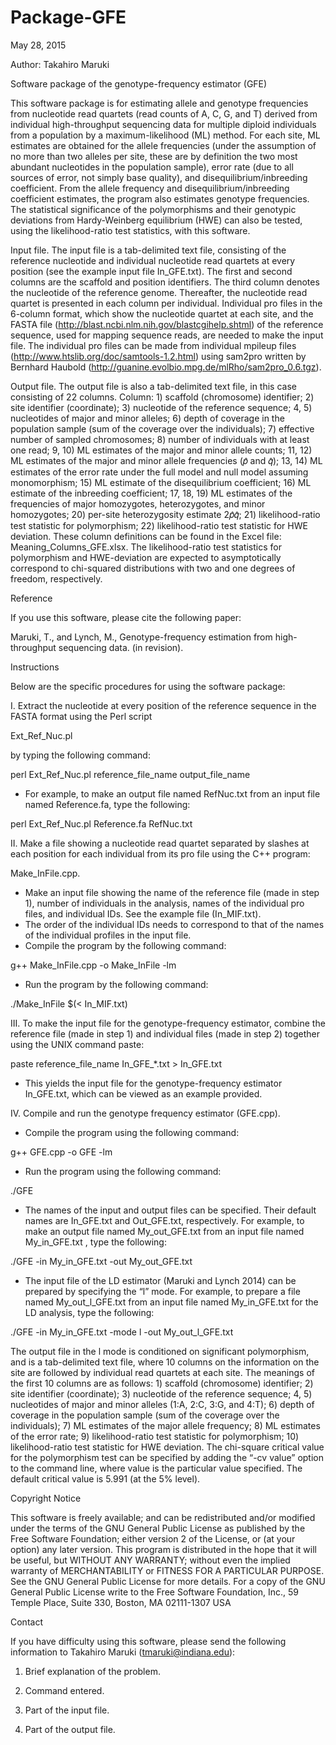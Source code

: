 # Package-GFE
May 28, 2015

Author: Takahiro Maruki

Software package of the genotype-frequency estimator (GFE)

This software package is for estimating allele and genotype frequencies from nucleotide read quartets (read counts of A, C, G, and T) derived from individual high-throughput sequencing data for multiple diploid individuals from a population by a maximum-likelihood (ML) method. For each site, ML estimates are obtained for the allele frequencies (under the assumption of no more than two alleles per site, these are by definition the two most abundant nucleotides in the population sample), error rate (due to all sources of error, not simply base quality), and disequilibrium/inbreeding coefficient. From the allele frequency and disequilibrium/inbreeding coefficient estimates, the program also estimates genotype frequencies. The statistical significance of the polymorphisms and their genotypic deviations from Hardy-Weinberg equilibrium (HWE) can also be tested, using the likelihood-ratio test statistics, with this software.

Input file. The input file is a tab-delimited text file, consisting of the reference nucleotide and individual nucleotide read quartets at every position (see the example input file In_GFE.txt).  The first and second columns are the scaffold and position identifiers. The third column denotes the nucleotide of the reference genome. Thereafter, the nucleotide read quartet is presented in each column per individual.
      Individual pro files in the 6-column format, which show the nucleotide quartet at each site, and the FASTA file (http://blast.ncbi.nlm.nih.gov/blastcgihelp.shtml) of the reference sequence, used for mapping sequence reads, are needed to make the input file.  The individual pro files can be made from individual mpileup files (http://www.htslib.org/doc/samtools-1.2.html) using sam2pro written by Bernhard Haubold (http://guanine.evolbio.mpg.de/mlRho/sam2pro_0.6.tgz).

Output file.  The output file is also a tab-delimited text file, in this case consisting of 22 columns. Column: 1) scaffold (chromosome) identifier; 2) site identifier (coordinate); 3) nucleotide of the reference sequence; 4, 5) nucleotides of major and minor alleles; 6) depth of coverage in the population sample (sum of the coverage over the individuals); 7) effective number of sampled chromosomes; 8) number of individuals with at least one read; 9, 10) ML estimates of the major and minor allele counts; 11, 12) ML estimates of the major and minor allele frequencies (𝑝̂ and 𝑞̂); 13, 14) ML estimates of the error rate under the full model and null model assuming monomorphism; 15) ML estimate of the disequilibrium coefficient; 16) ML estimate of the inbreeding coefficient; 17, 18, 19) ML estimates of the frequencies of major homozygotes, heterozygotes, and minor homozygotes; 20) per-site heterozygosity estimate 2𝑝̂𝑞̂; 21) likelihood-ratio test statistic for polymorphism; 22) likelihood-ratio test statistic for HWE deviation. These column definitions can be found in the Excel file: Meaning_Columns_GFE.xlsx.
      The likelihood-ratio test statistics for polymorphism and HWE-deviation are expected to asymptotically correspond to chi-squared distributions with two and one degrees of freedom, respectively.

Reference

If you use this software, please cite the following paper:

Maruki, T., and Lynch, M., Genotype-frequency estimation from high-throughput sequencing data. (in revision).

Instructions

Below are the specific procedures for using the software package:

I. Extract the nucleotide at every position of the reference sequence in the FASTA format using the Perl script

Ext_Ref_Nuc.pl

by typing the following command:

perl Ext_Ref_Nuc.pl reference_file_name output_file_name
      
- For example, to make an output file named RefNuc.txt from an input file named Reference.fa, type the following:

perl Ext_Ref_Nuc.pl Reference.fa RefNuc.txt

II. Make a file showing a nucleotide read quartet separated by slashes at each position for each individual from its pro file using the C++ program:

Make_InFile.cpp.
      
- Make an input file showing the name of the reference file (made in step 1), number of individuals in the analysis, names of the individual pro files, and individual IDs. See the example file (In_MIF.txt).
- The order of the individual IDs needs to correspond to that of the names of the individual profiles in the input file.
- Compile the program by the following command:

g++ Make_InFile.cpp -o Make_InFile -lm
      
- Run the program by the following command:

./Make_InFile $(< In_MIF.txt)
      
III. To make the input file for the genotype-frequency estimator, combine the reference file (made in step 1) and individual files (made in step 2) together using the UNIX command paste:

paste reference_file_name In_GFE_*.txt > In_GFE.txt
      
- This yields the input file for the genotype-frequency estimator In_GFE.txt, which can be viewed as an example provided.

IV. Compile and run the genotype frequency estimator (GFE.cpp).
- Compile the program using the following command:

g++ GFE.cpp -o GFE -lm
      
- Run the program using the following command:

./GFE
      
- The names of the input and output files can be specified.  Their default names are In_GFE.txt and Out_GFE.txt, respectively.  For example, to make an output file named My_out_GFE.txt from an input file named My_in_GFE.txt , type the following:

./GFE -in My_in_GFE.txt -out My_out_GFE.txt
      
- The input file of the LD estimator (Maruki and Lynch 2014) can be prepared by specifying the “l” mode.  For example, to prepare a file named My_out_l_GFE.txt from an input file named My_in_GFE.txt for the LD analysis, type the following:

./GFE -in My_in_GFE.txt -mode l -out My_out_l_GFE.txt
      
The output file in the l mode is conditioned on significant polymorphism, and is a tab-delimited text file, where 10 columns on the information on the site are followed by individual read quartets at each site.  The meanings of the first 10 columns are as follows: 1) scaffold (chromosome) identifier; 2) site identifier (coordinate); 3) nucleotide of the reference sequence; 4, 5) nucleotides of major and minor alleles (1:A, 2:C, 3:G, and 4:T); 6) depth of coverage in the population sample (sum of the coverage over the individuals); 7) ML estimates of the major allele frequency;  8)  ML estimates of the error rate; 9) likelihood-ratio test statistic for polymorphism; 10) likelihood-ratio test statistic for HWE deviation.  The chi-square critical value for the polymorphism test can be specified by adding the “-cv value” option to the command line, where value is the particular value specified.  The default critical value is 5.991 (at the 5% level).


Copyright Notice

This software is freely available; and can be redistributed and/or modified under the terms of the GNU General Public License as published by the Free Software Foundation; either version 2 of the License, or (at your option) any later version.
This program is distributed in the hope that it will be useful, but WITHOUT ANY WARRANTY; without even the implied warranty of MERCHANTABILITY or FITNESS FOR A PARTICULAR PURPOSE. See the GNU General Public License for more details.
For a copy of the GNU General Public License write to the Free Software Foundation, Inc., 59 Temple Place, Suite 330, Boston, MA 02111-1307 USA


Contact

If you have difficulty using this software, please send the following information to Takahiro Maruki (tmaruki@indiana.edu):

1. Brief explanation of the problem.

2. Command entered.

3. Part of the input file.

4. Part of the output file.






